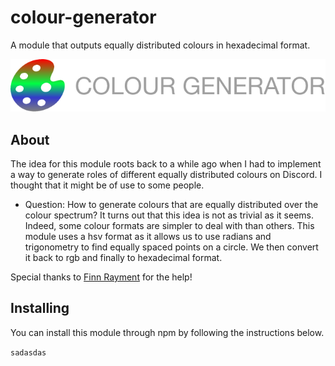 # colour-generator
A module that outputs equally distributed colours in hexadecimal format.

![Colour Generator Logo](miscellaneous/colour-generator-logo.png)

## About
The idea for this module roots back to a while ago when I had to implement a way to generate roles of different equally distributed colours on Discord. I thought that it might be of use to some people.
- Question: How to generate colours that are equally distributed over the colour spectrum? It turns out that this idea is not as trivial as it seems. Indeed, some colour formats are simpler to deal with than others. This module uses a hsv format as it allows us to use radians and trigonometry to find equally spaced points on a circle. We then convert it back to rgb and finally to hexadecimal format.

Special thanks to [Finn Rayment](https://github.com/rayment) for the help!

## Installing

You can install this module through npm by following the instructions below.

`sadasdas`
